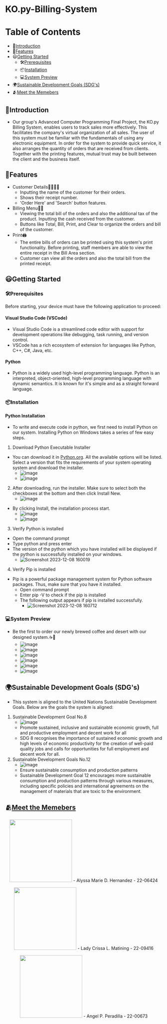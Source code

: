 # KO.py-Billing-System
# Table of Contents
  * 📕[Introduction](#introduction)
  * 🌟[Features](#features)      
  * 😃[Getting Started](#getting-started)  
    * 🛠[Prerequisites](#prerequisites)
    * 📦[Installation](#installation)  
    * 💻[System Preview](#system-preview)  
  * 🌍[Sustainable Development Goals (SDG's)](#sustainable-development-goal-(SDG's))
  * 🫂[Meet the Memebers](#meet-the-members)
## 📕Introduction
   - Our group's Advanced Computer Programming Final Project, the KO.py Billing System, enables users to track sales more effectively. This facilitates the company's virtual organization of all sales. The user of this system must be familiar with the fundamentals of using any electronic equipment. In order for the system to provide quick service, it also arranges the quantity of orders that are received from clients. Together with the printing features, mutual trust may be built between the client and the business itself.
## 🌟Features
   - Customer Details👩🏼👨🏽
     - Inputting the name of the customer for their orders.
     - Shows their receipt number.
     - 'Order Here' and 'Search' button features.
   - Billing Menu🧾💵
     - Viewing the total bill of the orders and also the additional tax of the product. Inputting the cash received from the customer.
     - Buttons like Total, Bill, Print, and Clear to organize the orders and bill of the customer.
   - Print🖨️
     - The entire bills of orders can be printed using this system's print functionality. Before printing, staff members are able to view the entire receipt in the Bill Area section.
     - Customer can view all the orders and also the total bill from the printed receipt.
## 😃Getting Started
### 🛠Prerequisites
Before starting, your device must have the following application to proceed:
#### Visual Studio Code (VSCode)
- Visual Studio Code is a streamlined code editor with support for development operations like debugging, task running, and version control.
- VSCode has a rich ecosystem of extension for languages like Python, C++, C#, Java, etc.
#### Python
- Python is a widely used high-level programming language. Python is an interpreted, object-oriented, high-level programming language with dynamic semantics. It is known for it's simple and as a straight forward language.
### 📦Installation
#### Python Installation
- To write and execute code in python, we first need to install Python on our system.
Installing Python on Windows takes a series of few easy steps.
1. Download Python Executable Installer
- You can download it in [Python.org](https://www.python.org/). All the available options will be listed. Select a version that fits the requirements of your system operating system and download the installer.
   - ![image](https://github.com/Matining/.../assets/153246826/36f145b7-a5eb-4177-8eb4-6fcc46ce89c2)
   - ![image](https://github.com/Matining/.../assets/153246826/3c0afb1b-3f71-4caf-9c8c-be8a690e18fb)
2. After downloading, run the installer. Make sure to select both the checkboxes at the bottom and then click Install New.
     - ![image](https://github.com/Matining/.../assets/153246826/1581d3e1-b389-46d2-b29f-215b1dd2a4dd)
  - By clicking Install, the installation process start.
     - ![image](https://github.com/Matining/.../assets/153246826/664df272-185f-49f8-afe6-e97755f47400)
     - ![image](https://github.com/Matining/.../assets/153246826/ee5276da-fe0d-4f5f-9c37-ba8686475f88)
3. Verify Python is installed
- Open the command prompt
- Type python and press enter
- The version of the python which you have installed will be displayed if the python is successfully installed on your windows.
   - ![Screenshot 2023-12-08 160019](https://github.com/Matining/.../assets/153246826/34fe9d0f-d245-446e-803a-365d5a1acc59)
4. Verify Pip is installed
- Pip is a powerful package management system for Python software packages. Thus, make sure that you have it installed.
   - Open command prompt
   - Enter pip -V to check if the pip is installed
   - The following output appears if pip is installed successfully.
      - ![Screenshot 2023-12-08 160712](https://github.com/Matining/.../assets/153246826/eefd30f9-aaf8-4ccd-b3fe-7b9d838a4111)
### 💻System Preview
- Be the first to order our newly brewed coffee and desert with our designed system.☕🥪
  - ![image](https://github.com/Matining/.../assets/153246826/c9062192-0191-47db-9ec4-00db790c64bf)
  - ![image](https://github.com/Matining/.../assets/153246826/049b941f-a21c-48af-b6d3-cf3af0bd48af)
  - ![image](https://github.com/Matining/.../assets/153246826/08a52bef-5502-43fa-ae15-df17914e7979)
  - ![image](https://github.com/Matining/.../assets/153246826/cac4dfc6-9c2a-46f8-865e-88b6601af912)
  - ![image](https://github.com/Matining/.../assets/153246826/70506796-09f0-4c65-9263-70587a4fddc4)
  - ![image](https://github.com/Matining/.../assets/153246826/ddc337e5-abf2-4bea-835d-8bfcf5c80bd6)
## 🌍Sustainable Development Goals (SDG's)
- This system is aligned to the United Nations Sustainable Development Goals. Below are the goals the system is aligned:
1. Sustainable Development Goal No.8
   - ![image](https://github.com/Matining/.../assets/153246826/eeca74c9-97cd-4398-9f90-a0f0e02a75df)
   - Promote sustained, inclusive and sustainable economic growth, full and productive employment and decent work for all
   - SDG 8 recognises the importance of sustained economic growth and high levels of economic productivity for the creation of well-paid quality jobs and calls for opportunities for full employment and decent work for all.
2. Sustainable Development Goals No.12
   - ![image](https://github.com/Matining/.../assets/153246826/3a6478c1-204b-4c02-adb5-744ffbbb1817)
   - Ensure sustainable consumption and production patterns
   - Sustainable Development Goal 12 encourages more sustainable consumption and production patterns through various measures, including specific policies and international agreements on the management of materials that are toxic to the environment.
## 🫂[Meet the Memebers](#meet-the-members)
<p align = center>
<img src = "https://github.com/Matining/KO.py-Billing-System/assets/153246826/9625be36-ade6-4255-9568-f8a286a6c5b6" width = "200" height="200"/>
 - Alyssa Marie D. Hernandez  
   - 22-06424
</p>
<p align = center>
<img src = "https://github.com/Matining/KO.py-Billing-System/assets/153246826/ff72f6fe-7e48-449b-bb80-9883c4899213" width="200" height="200"/>
 - Lady Crissa L. Matining  
   - 22-09416
</p>
 <p align = center>
<img src ="https://github.com/Matining/KO.py-Billing-System/assets/153246826/32d92518-2705-4621-a9fb-44a21b970442" width= "200" height="200"/>
 - Angel P. Peradilla  
   - 22-00673
</p>


